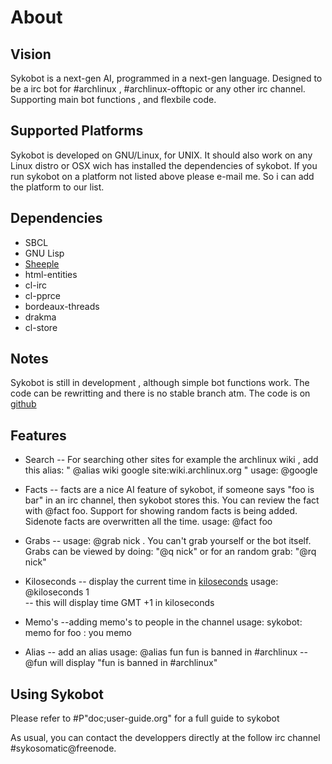 About
=====

Vision
------

Sykobot is a next-gen AI, programmed in a next-gen language. Designed to be a irc bot for #archlinux , #archlinux-offtopic or any other irc channel. Supporting main bot functions , and flexbile code.


Supported Platforms
-------------------

Sykobot is developed on GNU/Linux, for UNIX. It should also work on any Linux distro or OSX wich has installed the dependencies of sykobot. 
If you run sykobot on a platform not listed above please e-mail me. So i can add the platform to our list.


Dependencies
------------
* SBCL
* GNU Lisp
* [Sheeple][1]
* html-entities
* cl-irc
* cl-pprce
* bordeaux-threads
* drakma
* cl-store


Notes
-----

Sykobot is still in development , although simple bot functions work. The code can be rewritting and there is no stable branch atm. The code is on [github][2]


Features
--------

* Search --  For searching other sites for example the archlinux wiki , add this alias: " @alias wiki google site:wiki.archlinux.org "
		usage: @google <keyword> 
	

* Facts -- facts are a nice AI feature of sykobot, if someone says  "foo is bar" in an irc channel, then sykobot stores this. You can review the fact with @fact foo. Support for showing random facts is being added. Sidenote facts are overwritten all the time.
		usage: @fact foo

* Grabs -- usage: @grab nick . You can't grab yourself or the bot itself. Grabs can be viewed by doing: "@q nick" or for an random grab: "@rq nick"
	

* Kiloseconds -- display the current time in [kiloseconds][3] 
		usage: @kiloseconds 1  
 		-- this will display  time GMT +1 in kiloseconds

* Memo's   --adding memo's to people in the channel
		usage:  sykobot: memo for foo :  you memo 

* Alias  -- add an alias 
		usage: @alias fun fun is banned in #archlinux
	 -- @fun  will display  "fun is banned in #archlinux"


Using Sykobot
-------------

Please refer to #P"doc;user-guide.org" for a full guide to sykobot

As usual, you can contact the developpers directly at the follow irc channel #sykosomatic@freenode.  


[1]: http://github.com/sykopomp/sheeple
[2]: http://github.com/sykopomp/sykobot
[3]: http://bavardage.github.com/Kiloseconds
